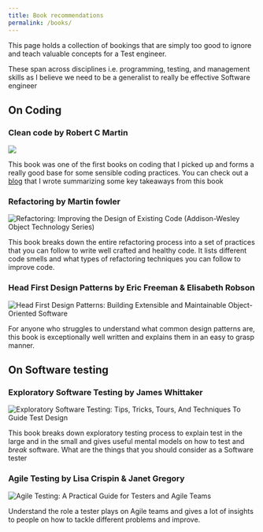 ```yaml
---
title: Book recommendations
permalink: /books/
---
```


This page holds a collection of bookings that are simply too good to ignore and teach valuable
concepts for a Test engineer.

These span across disciplines i.e. programming, testing, and management skills as I believe we need
to be a generalist to really be effective Software engineer

## On Coding

### Clean code by Robert C Martin

![](https://i0.wp.com/images-na.ssl-images-amazon.com/images/I/41jEbK-jG%2BL._SX374_BO1,204,203,200_.jpg?resize=179%2C238&ssl=1)

This book was one of the first books on coding that I picked up and forms a really good base for
some sensible coding practices. You can check out a
[blog](https://automationhacks.io/2018/11/25/basics-of-writing-clean-code/) that I wrote summarizing
some key takeaways from this book

### Refactoring by Martin fowler

![Refactoring: Improving the Design of Existing Code (Addison-Wesley Object Technology Series)](https://i2.wp.com/m.media-amazon.com/images/I/51ttgxwzArL._AC_UY218_ML3_.jpg?w=750&ssl=1)

This book breaks down the entire refactoring process into a set of practices that you can follow to
write well crafted and healthy code. It lists different code smells and what types of refactoring
techniques you can follow to improve code.

### Head First Design Patterns by Eric Freeman & Elisabeth Robson

![Head First Design Patterns: Building Extensible and Maintainable Object-Oriented Software](https://images-na.ssl-images-amazon.com/images/I/51FWV5SUg9L._SX430_BO1,204,203,200_.jpg)

For anyone who struggles to understand what common design patterns are, this book is exceptionally
well written and explains them in an easy to grasp manner.

## On Software testing

### Exploratory Software Testing by James Whittaker

![Exploratory Software Testing: Tips, Tricks, Tours, And Techniques To Guide Test Design](https://images-na.ssl-images-amazon.com/images/I/5125ORPPYdL._SX381_BO1,204,203,200_.jpg)

This book breaks down exploratory testing process to explain test in the large and in the small and
gives useful mental models on how to test and _break_ software. What are the things that you should
consider as a Software tester

### Agile Testing by Lisa Crispin & Janet Gregory

![Agile Testing: A Practical Guide for Testers and Agile Teams](https://images-na.ssl-images-amazon.com/images/I/51AgFbxEQCL._SX376_BO1,204,203,200_.jpg)

Understand the role a tester plays on Agile teams and gives a lot of insights to people on how to
tackle different problems and improve.
